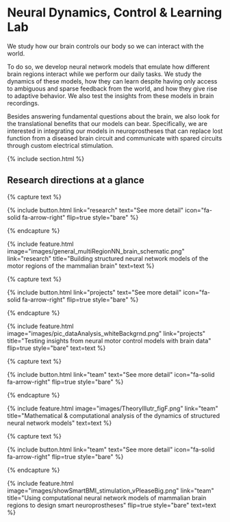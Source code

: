---
---

# Neural Dynamics, Control & Learning Lab

We study how our brain controls our body so we can interact with the world.

To do so, we develop neural network models that emulate how different brain regions interact while we perform our daily tasks. We study the dynamics of these models, how they can learn despite having only access to ambiguous and sparse feedback from the world, and how they give rise to adaptive behavior. We also test the insights from these models in brain recordings.

Besides answering fundamental questions about the brain, we also look for the translational benefits that our models can bear. Specifically, we are interested in integrating our models in neuroprostheses that can replace lost function from a diseased brain circuit and communicate with spared circuits through custom electrical stimulation.

{% include section.html %}

## Research directions at a glance

{% capture text %}


{%
  include button.html
  link="research"
  text="See more detail"
  icon="fa-solid fa-arrow-right"
  flip=true
  style="bare"
%}

{% endcapture %}

{%
  include feature.html
  image="images/general_multiRegionNN_brain_schematic.png"
  link="research"
  title="Building structured neural network models of the motor regions of the mammalian brain"
  text=text
%}

{% capture text %}



{%
  include button.html
  link="projects"
  text="See more detail"
  icon="fa-solid fa-arrow-right"
  flip=true
  style="bare"
%}

{% endcapture %}

{%
  include feature.html
  image="images/pic_dataAnalysis_whiteBackgrnd.png"
  link="projects"
  title="Testing insights from neural motor control models with brain data"
  flip=true
  style="bare"
  text=text
%}

{% capture text %}


{%
  include button.html
  link="team"
  text="See more detail"
  icon="fa-solid fa-arrow-right"
  flip=true
  style="bare"
%}

{% endcapture %}

{%
  include feature.html
  image="images/TheoryIllutr_figF.png"
  link="team"
  title="Mathematical & computational analysis of the dynamics of structured neural network models"
  text=text
%}


{% capture text %}



{%
  include button.html
  link="team"
  text="See more detail"
  icon="fa-solid fa-arrow-right"
  flip=true
  style="bare"
%}

{% endcapture %}

{%
  include feature.html
  image="images/showSmartBMI_stimulation_vPleaseBig.png"
  link="team"
  title="Using computational neural network models of mammalian brain regions to design smart neuroprostheses"
  flip=true
  style="bare"
  text=text
%}
